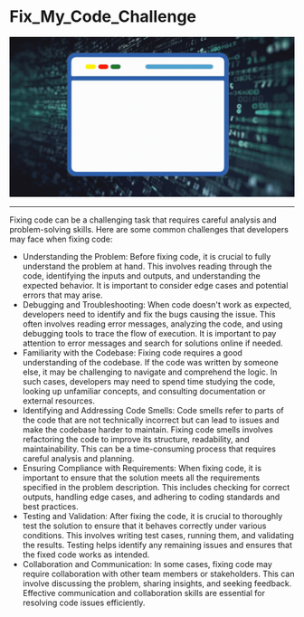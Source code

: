 # Fix_My_Code_Challenge

<img src="fix_code.gif" alt="fix_code">

<hr />

<p>Fixing code can be a challenging task that requires careful analysis and problem-solving skills. Here are some common challenges that developers may face when fixing code:</p>

<ul>
<li>Understanding the Problem: Before fixing code, it is crucial to fully understand the problem at hand. This involves reading through the code, identifying the inputs and outputs, and understanding the expected behavior. It is important to consider edge cases and potential errors that may arise.</li>
<li>Debugging and Troubleshooting: When code doesn't work as expected, developers need to identify and fix the bugs causing the issue. This often involves reading error messages, analyzing the code, and using debugging tools to trace the flow of execution. It is important to pay attention to error messages and search for solutions online if needed.</li>
<li>Familiarity with the Codebase: Fixing code requires a good understanding of the codebase. If the code was written by someone else, it may be challenging to navigate and comprehend the logic. In such cases, developers may need to spend time studying the code, looking up unfamiliar concepts, and consulting documentation or external resources.</li>
<li>Identifying and Addressing Code Smells: Code smells refer to parts of the code that are not technically incorrect but can lead to issues and make the codebase harder to maintain. Fixing code smells involves refactoring the code to improve its structure, readability, and maintainability. This can be a time-consuming process that requires careful analysis and planning.</li>
<li>Ensuring Compliance with Requirements: When fixing code, it is important to ensure that the solution meets all the requirements specified in the problem description. This includes checking for correct outputs, handling edge cases, and adhering to coding standards and best practices.</li>
<li>Testing and Validation: After fixing the code, it is crucial to thoroughly test the solution to ensure that it behaves correctly under various conditions. This involves writing test cases, running them, and validating the results. Testing helps identify any remaining issues and ensures that the fixed code works as intended.</li>
<li>Collaboration and Communication: In some cases, fixing code may require collaboration with other team members or stakeholders. This can involve discussing the problem, sharing insights, and seeking feedback. Effective communication and collaboration skills are essential for resolving code issues efficiently.</li>
</ul>